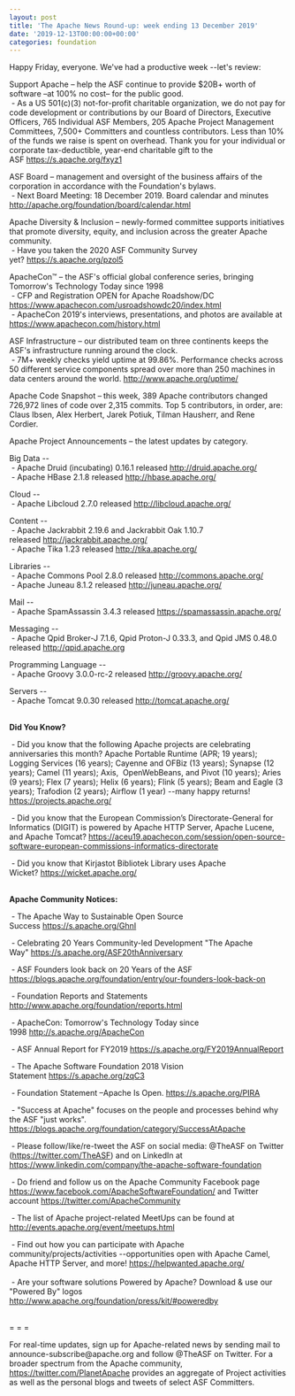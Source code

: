 ```yaml
---
layout: post
title: 'The Apache News Round-up: week ending 13 December 2019'
date: '2019-12-13T00:00:00+00:00'
categories: foundation
---
```

Happy Friday, everyone. We've had a productive week --let's review:
  
  
  
  
  
  
  
  
  
  
  
  
  <p class="entryContent">Support Apache – help the ASF continue to provide $20B+ worth of software –at 100% no cost– for the public good.<br />&nbsp;- As a US 501(c)(3) not-for-profit charitable organization, we do not pay for code development or contributions by our Board of Directors, Executive Officers, 765 Individual ASF Members, 205 Apache Project Management Committees, 7,500+ Committers and countless contributors. Less than 10% of the funds we raise is spent on overhead. Thank you for your individual or corporate tax-deductible, year-end charitable gift to the ASF&nbsp;<a href="https://s.apache.org/fxyz1" rel="noreferrer" target="_blank" data-saferedirecturl="https://www.google.com/url?q=https://s.apache.org/fxyz1&amp;source=gmail&amp;ust=1575108426935000&amp;usg=AFQjCNHf0QjrenFmFlsNn-JMkqgQ4Z_IoA">https://s.apache.org/fxyz1</a></p> 
  <p>ASF Board – management and oversight of the business affairs of the corporation in accordance with the Foundation's bylaws.&nbsp; <br />&nbsp;- Next Board Meeting: 18 December 2019. Board calendar and minutes <a href="http://apache.org/foundation/board/calendar.html">http://apache.org/foundation/board/calendar.html</a></p> 
  <p>Apache Diversity &amp; Inclusion&nbsp;–&nbsp;newly-formed committee supports initiatives that promote diversity, equity, and inclusion across the greater Apache community.<br />&nbsp;- Have you taken the 2020 ASF Community Survey yet?&nbsp;<a href="https://s.apache.org/pzol5">https://s.apache.org/pzol5</a></p> 
  <p>ApacheCon™ – the ASF's official global conference series, bringing Tomorrow's Technology Today since 1998<br />&nbsp;- CFP and Registration OPEN for Apache Roadshow/DC <a href="https://www.apachecon.com/usroadshowdc20/index.html">https://www.apachecon.com/usroadshowdc20/index.html</a><br />&nbsp;- ApacheCon 2019's interviews, presentations, and photos are available at <a target="_blank" class="c-link" href="https://slack-redir.net/link?url=https%3A%2F%2Fwww.apachecon.com%2Fhistory.html&amp;v=3" rel="noopener noreferrer" tabindex="-1" data-remove-tab-index="true">https://www.apachecon.com/history.html</a><span class="c-message__body" dir="auto" data-qa="message-text"></span><br /></p> 
  <p>ASF Infrastructure – our distributed team on three continents keeps the ASF's infrastructure running around the clock.<br />&nbsp;- 7M+ weekly checks yield uptime at 99.86%. Performance checks across 50 different service components spread over more than 250 machines in data centers around the world.&nbsp;<a href="http://www.apache.org/uptime/">http://www.apache.org/uptime/</a></p>Apache Code Snapshot –<strong> </strong>this week, 389 Apache contributors changed 726,972 lines of code over 2,315 commits. Top 5 contributors, in order, are: Claus Ibsen, Alex Herbert, Jarek Potiuk, Tilman Hausherr, and Rene Cordier.&nbsp;&nbsp;
  
  
  
  
  
  
  
  
  <p>Apache Project Announcements&nbsp;– the latest updates by category.</p> 
  <p>Big Data --<br />&nbsp;- Apache Druid (incubating) 0.16.1 released&nbsp;<a href="http://druid.apache.org/">http://druid.apache.org/</a><br />&nbsp;-&nbsp;Apache HBase 2.1.8 released&nbsp;<a href="http://hbase.apache.org/">http://hbase.apache.org/</a></p> 
  <p>Cloud --<br />&nbsp;-&nbsp;Apache Libcloud 2.7.0 released&nbsp;<a href="http://libcloud.apache.org/">http://libcloud.apache.org/</a> </p> 
  <p>Content --<br />&nbsp;-&nbsp;Apache Jackrabbit 2.19.6 and Jackrabbit Oak 1.10.7 released&nbsp;<a href="http://jackrabbit.apache.org/">http://jackrabbit.apache.org/</a><br />&nbsp;-&nbsp;Apache Tika 1.23 released&nbsp;<a href="http://tika.apache.org/">http://tika.apache.org/</a></p> 
  <p>Libraries --<br />&nbsp;-&nbsp;Apache Commons Pool 2.8.0 released&nbsp;<a href="http://commons.apache.org/">http://commons.apache.org/</a><br />&nbsp;-&nbsp;Apache Juneau 8.1.2 released&nbsp;<a href="http://juneau.apache.org/">http://juneau.apache.org/</a></p> 
  <p>Mail --<br />&nbsp;-&nbsp;Apache SpamAssassin 3.4.3 released&nbsp;<a href="https://spamassassin.apache.org/">https://spamassassin.apache.org/</a></p> 
  <p>Messaging --<br />&nbsp;- Apache Qpid Broker-J 7.1.6, Qpid Proton-J 0.33.3, and&nbsp;Qpid JMS 0.48.0 released <a href="http://qpid.apache.org">http://qpid.apache.org</a> </p> 
  <p>Programming Language --<br />&nbsp;-&nbsp;Apache Groovy 3.0.0-rc-2 released&nbsp;<a href="http://groovy.apache.org/">http://groovy.apache.org/</a></p> 
  <p><a href="http://groovy.apache.org/"></a>Servers --<br />&nbsp;-&nbsp;Apache Tomcat 9.0.30 released&nbsp;<a href="http://tomcat.apache.org/">http://tomcat.apache.org/</a><br /><br /></p> 
  <p><strong>Did You Know?</strong></p> 
  <p>&nbsp;- Did you know that&nbsp;the following Apache projects are celebrating anniversaries this month? Apache Portable Runtime (APR; 19 years); Logging Services (16 years); Cayenne and OFBiz (13 years); Synapse (12 years); Camel (11 years); Axis,&nbsp; OpenWebBeans, and Pivot (10 years); Aries (9 years); Flex (7 years); Helix (6 years); Flink (5 years); Beam and Eagle (3 years); Trafodion (2 years); Airflow (1 year) --many happy returns! <a href="https://projects.apache.org/">https://projects.apache.org/</a></p> 
  <p>&nbsp;- Did you know that the European Commission’s Directorate-General for Informatics (DIGIT) is powered by Apache HTTP Server, Apache Lucene, and Apache Tomcat?&nbsp;<a href="https://aceu19.apachecon.com/session/open-source-software-european-commissions-informatics-directorate">https://aceu19.apachecon.com/session/open-source-software-european-commissions-informatics-directorate</a></p> 
  <p>&nbsp;- Did you know that Kirjastot Bibliotek Library uses Apache Wicket?&nbsp;<a href="https://wicket.apache.org/">https://wicket.apache.org/</a></p> 
  <p><strong><br />Apache Community Notices:</strong></p> 
  <p>&nbsp;- The Apache Way to Sustainable Open Source Success&nbsp;<a href="https://s.apache.org/GhnI">https://s.apache.org/GhnI</a></p> 
  <p>&nbsp;- Celebrating 20 Years Community-led Development &quot;The Apache Way&quot;&nbsp;<a href="https://s.apache.org/ASF20thAnniversary">https://s.apache.org/ASF20thAnniversary</a></p> 
  <p>&nbsp;- ASF Founders look back on 20 Years of the ASF <a href="https://blogs.apache.org/foundation/entry/our-founders-look-back-on">https://blogs.apache.org/foundation/entry/our-founders-look-back-on</a></p> 
  <p>&nbsp;- Foundation Reports and Statements <a href="http://www.apache.org/foundation/reports.html">http://www.apache.org/foundation/reports.html</a></p> 
  <p>&nbsp;- ApacheCon: Tomorrow's Technology Today since 1998&nbsp;<a href="http://s.apache.org/ApacheCon">http://s.apache.org/ApacheCon</a></p> 
  <p>&nbsp;- ASF Annual Report for FY2019&nbsp;<a href="https://s.apache.org/FY2019AnnualReport">https://s.apache.org/FY2019AnnualReport</a></p> 
  <p>&nbsp;- The Apache Software Foundation 2018 Vision Statement&nbsp;<a href="https://s.apache.org/zqC3">https://s.apache.org/zqC3</a></p> 
  <p>&nbsp;- Foundation Statement –Apache Is Open.&nbsp;<a href="https://s.apache.org/PIRA">https://s.apache.org/PIRA</a></p> 
  <div> 
    <p>&nbsp;- &quot;Success at Apache&quot; focuses on the people and processes behind why the ASF &quot;just works&quot;. <a href="https://blogs.apache.org/foundation/category/SuccessAtApache">https://blogs.apache.org/foundation/category/SuccessAtApache</a></p> 
  </div> 
  <div> 
    <p>&nbsp;- Please follow/like/re-tweet the ASF on social media: @TheASF on Twitter (<a href="https://twitter.com/TheASF">https://twitter.com/TheASF</a>) and on LinkedIn at <a href="https://www.linkedin.com/company/the-apache-software-foundation">https://www.linkedin.com/company/the-apache-software-foundation</a></p> 
    <p>&nbsp;- Do friend and follow us on the Apache Community Facebook page <a href="https://www.facebook.com/ApacheSoftwareFoundation/">https://www.facebook.com/ApacheSoftwareFoundation/</a> and Twitter account <a href="https://twitter.com/ApacheCommunity">https://twitter.com/ApacheCommunity</a></p> 
  </div> 
  <div> 
    <p>&nbsp;- The list of Apache project-related MeetUps can be found at <a href="http://events.apache.org/event/meetups.html">http://events.apache.org/event/meetups.html</a></p> 
  </div><span class="LrzXr"></span><span class="LrzXr"></span> 
  <div>&nbsp;- Find out how you can participate with Apache community/projects/activities --opportunities open with Apache Camel, Apache HTTP Server, and more! <a href="https://helpwanted.apache.org/">https://helpwanted.apache.org/</a></div> 
  <div><br />&nbsp;- Are your software solutions Powered by Apache? Download &amp; use our &quot;Powered By&quot; logos <a href="http://www.apache.org/foundation/press/kit/#poweredby">http://www.apache.org/foundation/press/kit/#poweredby</a></div> 
  <div><br /></div> 
  <div> 
    <p>= = =</p> 
    <p>For real-time updates, sign up for Apache-related news by sending mail to announce-subscribe@apache.org and follow @TheASF on Twitter. For a broader spectrum from the Apache community, <a href="https://twitter.com/PlanetApache">https://twitter.com/PlanetApache</a> provides an aggregate of Project activities as well as the personal blogs and tweets of select ASF Committers.</p> 
  </div>
